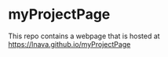 # myProjectPage
This repo contains a webpage that is hosted at https://lnava.github.io/myProjectPage

